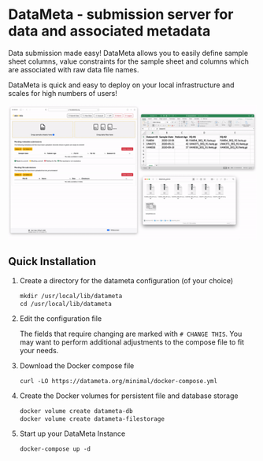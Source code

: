 # DataMeta - submission server for data and associated metadata

Data submission made easy! DataMeta allows you to easily define sample sheet columns, value
constraints for the sample sheet and columns which are associated with raw data file names.

DataMeta is quick and easy to deploy on your local infrastructure and scales for high numbers of
users!

![demo](./img/datameta.demo.gif?raw=true)

## Quick Installation

1. Create a directory for the datameta configuration (of your choice)
   ```
   mkdir /usr/local/lib/datameta
   cd /usr/local/lib/datameta
   ```

1. Edit the configuration file

   The fields that require changing are marked with `# CHANGE THIS`. You may want
   to perform additional adjustments to the compose file to fit your needs.

1. Download the Docker compose file
   ```
   curl -LO https://datameta.org/minimal/docker-compose.yml
   ```

1. Create the Docker volumes for persistent file and database storage
   ```
   docker volume create datameta-db
   docker volume create datameta-filestorage
   ```

1. Start up your DataMeta Instance
   ```
   docker-compose up -d
   ```
